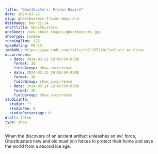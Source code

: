 ```yaml
---
title: "Ghostbusters: Frozen Empire"
date: 2024-03-22
slug: ghostbusters-frozen-empire-a
dateRange: Mar 22-24
shortTitle: Ghostbusters
oneSheet: /one-sheet-images/ghostbusters.jpg
showType: Cinema
runningTime: 125
mpaaRating: PG-13
imdbURL: https://www.imdb.com/title/tt21235248/?ref_=tt_mv_close
occurrences:
  - date: 2024-03-22 19:00:00-0500
    format: 2D
    fieldGroup: show_occurrence
  - date: 2024-03-23 19:00:00-0500
    format: 2D
    fieldGroup: show_occurrence
  - date: 2024-03-24 19:00:00-0500
    format: 2D
    fieldGroup: show_occurrence
studioInfo:
  studio: ""
  studioFee: 0
  studioPercentage: 0
draft: false
type: show
---
```

When the discovery of an ancient artifact unleashes an evil force, Ghostbusters new and old must join forces to protect their home and save the world from a second ice age.  